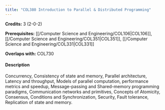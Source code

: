 ```yaml
---
title: "COL380 Introduction to Parallel & Distributed Programming"
---
```

**Credits:** 3 (2-0-2)

**Prerequisites:** [[/Computer Science and Engineering/COL106|COL106]], [[/Computer Science and Engineering/COL351|COL351]], [[/Computer Science and Engineering/COL331|COL331]]

**Overlaps with:** COL730

#### Description
Concurrency, Consistency of state and memory, Parallel architecture, Latency and throughput, Models of parallel computation, performance metrics and speedup, Message-passing and Shared-memory programming paradigms, Communication networks and primitives, Concepts of Atomicity, Consensus, Conditions and Synchronization, Security, Fault tolerance, Replication of state and memory.